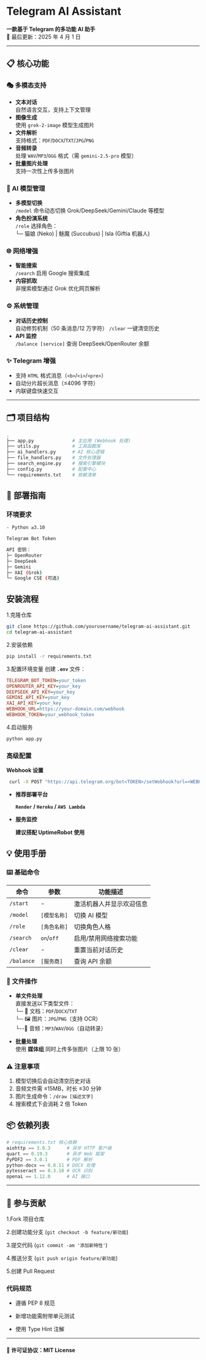 # Telegram AI Assistant

**一款基于 Telegram 的多功能 AI 助手**  
📅 最后更新：2025 年 4 月 1 日  

---

## 📋 核心功能

### 🎭 多模态支持
- **文本对话**  
  自然语言交互，支持上下文管理
- **图像生成**  
  使用 `grok-2-image` 模型生成图片
- **文件解析**  
  支持格式：`PDF`/`DOCX`/`TXT`/`JPG`/`PNG`
- **音频转录**  
  处理 `WAV`/`MP3`/`OGG` 格式（需 `gemini-2.5-pro` 模型）
- **批量图片处理**  
  支持一次性上传多张图片

### 🤖 AI 模型管理
- **多模型切换**  
  `/model` 命令动态切换 Grok/DeepSeek/Gemini/Claude 等模型
- **角色扮演系统**  
  `/role` 选择角色：  
  └─ 猫娘 (Neko) | 魅魔 (Succubus) | Isla (Giftia 机器人)

### 🌐 网络增强
- **智能搜索**  
  `/search` 启用 Google 搜索集成
- **内容抓取**  
  非搜索模型通过 Grok 优化网页解析

### ⚙️ 系统管理
- **对话历史控制**  
  自动修剪机制（50 条消息/12 万字符）
  `/clear` 一键清空历史
- **API 监控**  
  `/balance [service]` 查询 DeepSeek/OpenRouter 余额

### ✨ Telegram 增强
- 支持 `HTML` 格式消息（`<b>`/`<i>`/`<pre>`）
- 自动分片超长消息（≤4096 字符）
- 内联键盘快速交互

---

## 🗂 项目结构
```bash
.
├── app.py              # 主应用 (Webhook 处理)
├── utils.py            # 工具函数库
├── ai_handlers.py      # AI 核心逻辑
├── file_handlers.py    # 文件处理器
├── search_engine.py    # 搜索引擎模块
├── config.py           # 配置中心
└── requirements.txt    # 依赖清单
```

## 🚀 部署指南
### 环境要求
```bash
- Python ≥3.10

Telegram Bot Token

API 密钥：
├─ OpenRouter
├─ DeepSeek
├─ Gemini
├─ XAI (Grok)
└─ Google CSE (可选)
```
## **安装流程**
1.克隆仓库
```bash
git clone https://github.com/yourusername/telegram-ai-assistant.git
cd telegram-ai-assistant
```
2.安装依赖

```bash
pip install -r requirements.txt
```
3.配置环境变量
创建 **`.env`** 文件：
```ini
TELEGRAM_BOT_TOKEN=your_token
OPENROUTER_API_KEY=your_key
DEEPSEEK_API_KEY=your_key
GEMINI_API_KEY=your_key
XAI_API_KEY=your_key
WEBHOOK_URL=https://your-domain.com/webhook
WEBHOOK_TOKEN=your_webhook_token
```
4.启动服务

```bash
python app.py
```
### **高级配置**
**Webhook 设置**
```bash
 curl -X POST "https://api.telegram.org/bot<TOKEN>/setWebhook?url=<WEBHOOK_URL>?token=<TOKEN>"
```

- **推荐部署平台**

  **`Render` / `Heroku` / `AWS Lambda`**


- **服务监控**

  **建议搭配 UptimeRobot 使用**

## 💡 使用手册

### ⌨️ 基础命令

| 命令                  | 参数                | 功能描述                     |
|-----------------------|---------------------|--------------------------|
| `/start`              | -                   | 激活机器人并显示欢迎信息             |
| `/model`              | `[模型名称]`        | 切换 AI 模型                 |
| `/role`               | `[角色名称]`        | 切换角色人格                   |
| `/search`             | `on`/`off`          | 启用/禁用网络搜索功能              |
| `/clear`              | -                   | 重置当前对话历史                 |
| `/balance`            | `[服务商]`          | 查询 API 余额                |

### 📂 文件操作
- **单文件处理**  
  直接发送以下类型文件：  
  └─ 📄 文档：`PDF`/`DOCX`/`TXT`  
  └─ 🖼️ 图片：`JPG`/`PNG`（支持 OCR）  
  └--🎵 音频：`MP3`/`WAV`/`OGG`（自动转录）

- **批量处理**  
  使用 **媒体组** 同时上传多张图片（上限 10 张）

### ⚠️ 注意事项
1. 模型切换后会自动清空历史对话
2. 音频文件需 ≤15MB，时长 ≤30 分钟
3. 图片生成命令：`/draw [描述文字]`
4. 搜索模式下会消耗 2 倍 Token

## **📦 依赖列表**
```python
# requirements.txt 核心依赖
aiohttp == 3.9.3      # 异步 HTTP 客户端
quart == 0.19.3       # 异步 Web 框架 
PyPDF2 == 3.0.1       # PDF 解析
python-docx == 0.8.11 # DOCX 处理
pytesseract == 0.3.10 # OCR 识别
openai == 1.12.0      # AI 接口
```

---

## **🤝 参与贡献**
1.Fork 项目仓库

2.创建功能分支 (`git checkout -b feature/新功能`)

3.提交代码 (`git commit -am '添加新特性'`)

4.推送分支 (`git push origin feature/新功能`)

5.创建 Pull Request

### **代码规范**

- 遵循 PEP 8 规范

- 新增功能需附带单元测试

- 使用 Type Hint 注解

---

#### 📜 许可证协议：MIT License

